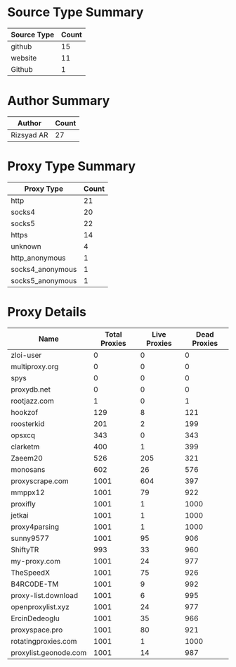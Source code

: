 # Source Type Summary

| Source Type | Count |
|-------------|-------|
| github | 15 |
| website | 11 |
| Github | 1 |


# Author Summary

| Author | Count |
|--------|-------|
| Rizsyad AR | 27 |


# Proxy Type Summary

| Proxy Type | Count |
|------------|-------|
| http | 21 |
| socks4 | 20 |
| socks5 | 22 |
| https | 14 |
| unknown | 4 |
| http_anonymous | 1 |
| socks4_anonymous | 1 |
| socks5_anonymous | 1 |


# Proxy Details

| Name | Total Proxies | Live Proxies | Dead Proxies |
|------|---------------|--------------|---------------|
| zloi-user | 0 | 0 | 0 |
| multiproxy.org | 0 | 0 | 0 |
| spys | 0 | 0 | 0 |
| proxydb.net | 0 | 0 | 0 |
| rootjazz.com | 1 | 0 | 1 |
| hookzof | 129 | 8 | 121 |
| roosterkid | 201 | 2 | 199 |
| opsxcq | 343 | 0 | 343 |
| clarketm | 400 | 1 | 399 |
| Zaeem20 | 526 | 205 | 321 |
| monosans | 602 | 26 | 576 |
| proxyscrape.com | 1001 | 604 | 397 |
| mmppx12 | 1001 | 79 | 922 |
| proxifly | 1001 | 1 | 1000 |
| jetkai | 1001 | 1 | 1000 |
| proxy4parsing | 1001 | 1 | 1000 |
| sunny9577 | 1001 | 95 | 906 |
| ShiftyTR | 993 | 33 | 960 |
| my-proxy.com | 1001 | 24 | 977 |
| TheSpeedX | 1001 | 75 | 926 |
| B4RC0DE-TM | 1001 | 9 | 992 |
| proxy-list.download | 1001 | 6 | 995 |
| openproxylist.xyz | 1001 | 24 | 977 |
| ErcinDedeoglu | 1001 | 35 | 966 |
| proxyspace.pro | 1001 | 80 | 921 |
| rotatingproxies.com | 1001 | 1 | 1000 |
| proxylist.geonode.com | 1001 | 14 | 987 |
